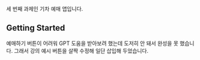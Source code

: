 세 번째 과제인 기차 예매 앱입니다.
## Getting Started
예매하기 버튼이 어려워 GPT 도움을 받아보려 했는데 도저히 안 돼서 완성을 못 했습니다.
그래서 강의 예시 버튼을 살짝 수정해 일단 삽입해 두었습니다.

